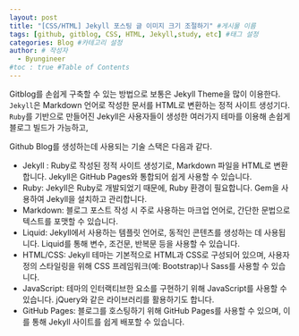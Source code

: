 ```yaml
---
layout: post
title: "[CSS/HTML] Jekyll 포스팅 글 이미지 크기 조절하기" #게시물 이름
tags: [github, gitblog, CSS, HTML, Jekyll,study, etc] #태그 설정
categories: Blog #카테고리 설정
author: # 작성자
  - Byungineer
#toc : true #Table of Contents
---
```


Gitblog를 손쉽게 구축할 수 있는 방법으로 보통은 Jekyll Theme을 많이 이용한다.   
`Jekyll`은 Markdown 언어로 작성한 문서를 HTML로 변환하는 정적 사이트 생성기다.   
`Ruby`를 기반으로 만들어진 Jekyll은 사용자들이 생성한 여러가지 테마를 이용해 손쉽게 블로그 빌드가 가능하고, 

Github Blog를 생성하는데 사용되는 기술 스택은 다음과 같다.

- Jekyll : Ruby로 작성된 정적 사이트 생성기로, Markdown 파일을 HTML로 변환합니다. Jekyll은 GitHub Pages와 통합되어 쉽게 사용할 수 있습니다.
- Ruby: Jekyll은 Ruby로 개발되었기 때문에, Ruby 환경이 필요합니다. Gem을 사용하여 Jekyll을 설치하고 관리합니다.
- Markdown: 블로그 포스트 작성 시 주로 사용하는 마크업 언어로, 간단한 문법으로 텍스트를 포맷할 수 있습니다.
- Liquid: Jekyll에서 사용하는 템플릿 언어로, 동적인 콘텐츠를 생성하는 데 사용됩니다. Liquid를 통해 변수, 조건문, 반복문 등을 사용할 수 있습니다.
- HTML/CSS: Jekyll 테마는 기본적으로 HTML과 CSS로 구성되어 있으며, 사용자 정의 스타일링을 위해 CSS 프레임워크(예: Bootstrap)나 Sass를 사용할 수 있습니다.
- JavaScript: 테마의 인터랙티브한 요소를 구현하기 위해 JavaScript를 사용할 수 있습니다. jQuery와 같은 라이브러리를 활용하기도 합니다.
- GitHub Pages: 블로그를 호스팅하기 위해 GitHub Pages를 사용할 수 있으며, 이를 통해 Jekyll 사이트를 쉽게 배포할 수 있습니다.
